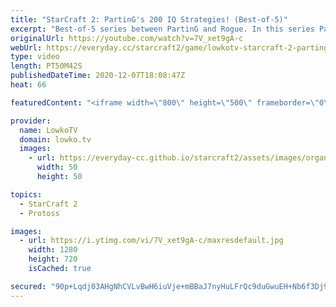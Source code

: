 ```yaml
---
title: "StarCraft 2: PartinG's 200 IQ Strategies! (Best-of-5)"
excerpt: "Best-of-5 series between PartinG and Rogue. In this series PartinG decides that it is time to try and outsmart his opponent every step of the way.  Become a YouTube member: https://lowko.tv/join Support my work on Patreon: http://www.patreon.com/lowkotv  My second channel: http://lowko.tv/morelowko Lowko"
originalUrl: https://youtube.com/watch?v=7V_xet9gA-c
webUrl: https://everyday.cc/starcraft2/game/lowkotv-starcraft-2-partings-200-iq-strategies-best-of-5/
type: video
length: PT50M42S
publishedDateTime: 2020-12-07T18:08:47Z
heat: 66

featuredContent: "<iframe width=\"800\" height=\"500\" frameborder=\"0\" src=\"https://www.youtube.com/embed/7V_xet9gA-c\" allow=\"accelerometer; autoplay; encrypted-media; gyroscope; picture-in-picture\" allowfullscreen></iframe>"

provider:
  name: LowkoTV
  domain: lowko.tv
  images:
    - url: https://everyday-cc.github.io/starcraft2/assets/images/organizations/lowko.tv-50x50.jpg
      width: 50
      height: 50

topics:
  - StarCraft 2
  - Protoss

images:
  - url: https://i.ytimg.com/vi/7V_xet9gA-c/maxresdefault.jpg
    width: 1280
    height: 720
    isCached: true

secured: "90p+Lqdj03AHgNhCVLvBwH6iuVje+mBBaJ7nyHuLFrQc9duGwuEH+Nb6f3Dj98pTRsXNqttF4lLqGnDQrrvBIdBTfOnq+sy1y6GYyhzJuarrNaRm8oVCdsjlxYQPm5i0tsfEgTuTrVSVfkDdoQJOkV9tJS9wN4nlupbIR7I3ByWRgDdGM8ddab/sFBvONbiYlMeQ+tJ0vAdLfpWgasVDKPmxmUYXeRdvoqT4hV+sXQjRd5TCncMg9pXelGHyHMiOT3QtbeJhXHJ3+xrZQ2l0p0nRoRej3J6Rz24Rh/q9LCPCyjkz+ez2Lf4S0eRHo4LTV5FEYRLY3VefWZI2fP4SsXTUA6xQUlOVFeUc3XBug4sjV+PtsZo7o51aRtx+p5V5Z6AHc+Iyv1E1lDzwT6tjtzgZ4UDQCNw4Zh6dqK485Z4iS8l7MFJJBJU+WrU68YLp;zfFsYU5ipcy6Br4gV1MzKg=="
---
```


